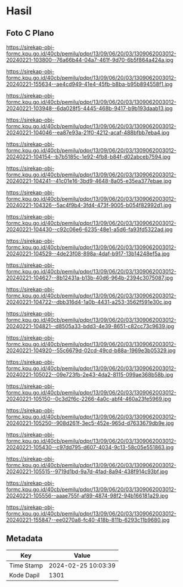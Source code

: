 # Hasil

## Foto C Plano

https://sirekap-obj-formc.kpu.go.id/40cb/pemilu/pdpr/13/09/06/20/03/1309062003012-20240221-103800--76a66b44-04a7-461f-9d70-6b5f864a424a.jpg

https://sirekap-obj-formc.kpu.go.id/40cb/pemilu/pdpr/13/09/06/20/03/1309062003012-20240221-155634--ae4cd949-41e4-45fb-b8ba-b95b894558f1.jpg

https://sirekap-obj-formc.kpu.go.id/40cb/pemilu/pdpr/13/09/06/20/03/1309062003012-20240221-103948--6da028f5-4445-468b-9417-b9b193daab13.jpg

https://sirekap-obj-formc.kpu.go.id/40cb/pemilu/pdpr/13/09/06/20/03/1309062003012-20240221-104046--ea87e93a-21f0-4212-acaf-488bfbb7eba4.jpg

https://sirekap-obj-formc.kpu.go.id/40cb/pemilu/pdpr/13/09/06/20/03/1309062003012-20240221-104154--b7b5185c-1e92-4fb8-b84f-d02abceb7594.jpg

https://sirekap-obj-formc.kpu.go.id/40cb/pemilu/pdpr/13/09/06/20/03/1309062003012-20240221-104241--41c01e16-3bd9-4648-8a05-e35ea377ebae.jpg

https://sirekap-obj-formc.kpu.go.id/40cb/pemilu/pdpr/13/09/06/20/03/1309062003012-20240221-104326--5ac4f9b4-3fd4-473f-9005-b054f82992d1.jpg

https://sirekap-obj-formc.kpu.go.id/40cb/pemilu/pdpr/13/09/06/20/03/1309062003012-20240221-104430--c92c06e6-6235-48e1-a5d6-fa93fd5322ad.jpg

https://sirekap-obj-formc.kpu.go.id/40cb/pemilu/pdpr/13/09/06/20/03/1309062003012-20240221-104529--4de23f08-898a-4daf-b917-13b14248ef5a.jpg

https://sirekap-obj-formc.kpu.go.id/40cb/pemilu/pdpr/13/09/06/20/03/1309062003012-20240221-104627--8b12431a-b13b-40d6-964b-2394c3075087.jpg

https://sirekap-obj-formc.kpu.go.id/40cb/pemilu/pdpr/13/09/06/20/03/1309062003012-20240221-104722--dbb316d4-1a0b-4431-a253-3562f591e30c.jpg

https://sirekap-obj-formc.kpu.go.id/40cb/pemilu/pdpr/13/09/06/20/03/1309062003012-20240221-104821--d8505a33-bdd3-4e39-8651-c82cc73c9639.jpg

https://sirekap-obj-formc.kpu.go.id/40cb/pemilu/pdpr/13/09/06/20/03/1309062003012-20240221-104920--55c6679d-02cd-49cd-b88a-1969e3b05329.jpg

https://sirekap-obj-formc.kpu.go.id/40cb/pemilu/pdpr/13/09/06/20/03/1309062003012-20240221-105022--09e723fb-2e43-4da2-8115-099ae368b58b.jpg

https://sirekap-obj-formc.kpu.go.id/40cb/pemilu/pdpr/13/09/06/20/03/1309062003012-20240221-105150--0c3d2f6c-2266-4a0c-abf4-460a23fe5969.jpg

https://sirekap-obj-formc.kpu.go.id/40cb/pemilu/pdpr/13/09/06/20/03/1309062003012-20240221-105250--908d261f-3ec5-452e-965d-d7633679db9e.jpg

https://sirekap-obj-formc.kpu.go.id/40cb/pemilu/pdpr/13/09/06/20/03/1309062003012-20240221-105430--c97dd795-d607-4034-9c13-58c05e551863.jpg

https://sirekap-obj-formc.kpu.go.id/40cb/pemilu/pdpr/13/09/06/20/03/1309062003012-20240221-105515--9719d1bd-9a7d-4fad-8a94-438f914c93bf.jpg

https://sirekap-obj-formc.kpu.go.id/40cb/pemilu/pdpr/13/09/06/20/03/1309062003012-20240221-105556--aaae755f-af89-4874-98f2-94b166181a29.jpg

https://sirekap-obj-formc.kpu.go.id/40cb/pemilu/pdpr/13/09/06/20/03/1309062003012-20240221-155847--ee0270a8-fc40-418b-811b-6293c11b9680.jpg


## Metadata

| Key        | Value               |
| ---------- | ------------------- |
| Time Stamp | 2024-02-25 10:03:39 |
| Kode Dapil | 1301                |



